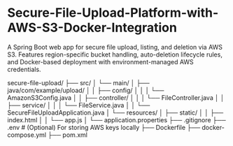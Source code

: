 # Secure-File-Upload-Platform-with-AWS-S3-Docker-Integration
A Spring Boot web app for secure file upload, listing, and deletion via AWS S3. Features region-specific bucket handling, auto-deletion lifecycle rules, and Docker-based deployment with environment-managed AWS credentials.

secure-file-upload/
├── src/
│   └── main/
│       ├── java/com/example/upload/
│       │   ├── config/
│       │   │   └── AmazonS3Config.java
│       │   ├── controller/
│       │   │   └── FileController.java
│       │   ├── service/
│       │   │   └── FileService.java
│       │   └── SecureFileUploadApplication.java
│       └── resources/
│           ├── static/
│           │   ├── index.html
│           │   └── app.js
│           └── application.properties
├── .gitignore
├── .env                  # (Optional) For storing AWS keys locally
├── Dockerfile
├── docker-compose.yml
├── pom.xml
